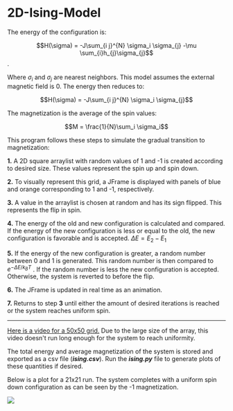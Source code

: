 # 2D-Ising-Model

The energy of the configuration is:

$$H(\sigma) =  -J\sum_{i j}^{N} \sigma_i \sigma_{j} -\mu \sum_{i}h_{j}\sigma_{j}$$. 

Where $\sigma_i$ and $\sigma_j$ are nearest neighbors. This model assumes the external magnetic field is 0. The energy then reduces to:

$$H(\sigma) =  -J\sum_{i j}^{N} \sigma_i \sigma_{j}$$

The magnetization is the average of the spin values:


$$M = \frac{1}{N}\sum_i \sigma_i$$



This program follows these steps to simulate the gradual transition to magnetization:

**1.** A 2D square arraylist with random values of 1 and -1 is created according to desired size. These values represent the spin up and spin down. 

**2.** To visually represent this grid, a JFrame is displayed with panels of blue and orange corresponding to 1 and -1, respectively. 

**3.**  A value in the arraylist is chosen at random and has its sign flipped. This represents the flip in spin.

**4.**  The energy of the old and new configuration is calculated and compared. If the energy of the new configuration is less or equal to the old, the new configuration is favorable and is accepted. $\Delta E = E_2 - E_1$

**5.**  If the energy of the new configuration is greater, a random number between 0 and 1 is generated. This random number is then compared to $e^{-\Delta E/k_B T}$ . If the random number is less the new configuration is accepted. Otherwise, the system is reverted to before the flip.

**6.**  The JFrame is updated in real time as an animation.

**7.**  Returns to step **3** until either the amount of desired iterations is reached or the system reaches uniform spin.

-------

[Here is a video for a 50x50 grid.](https://www.youtube.com/watch?v=5gmFp_87Nh8) Due to the large size of the array, this video doesn't run long enough for the system to reach uniformity.

The total energy and average magnetization of the system is stored and exported as a csv file (***ising.csv***). Run the ***ising.py*** file to generate plots of these quantities if desired. 

Below is a plot for a 21x21 run. The system completes with a uniform spin down configuration as can be seen by the -1 magnetization. 

![](https://i.imgur.com/m55lS9N.png)

